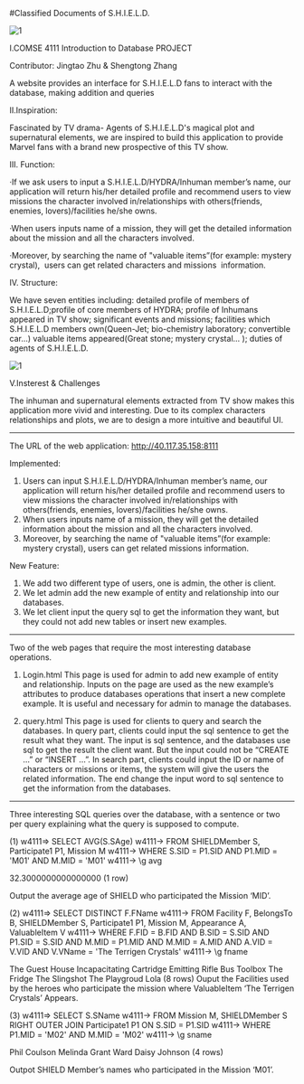 
#Classified Documents of S.H.I.E.L.D.

![1](https://cloud.githubusercontent.com/assets/15006855/21127256/926e5a46-c0bf-11e6-96c1-81d3282f89fc.png)

   I.COMSE 4111 Introduction to Database PROJECT

Contributor: Jingtao Zhu & Shengtong Zhang

A website provides an interface for S.H.I.E.L.D fans to interact with the database, making addition and queries

   II.Inspiration: 
                  
Fascinated by TV drama- Agents of S.H.I.E.L.D's magical plot and supernatural elements, we are inspired to build this application to provide Marvel fans with a brand new prospective of this TV show. 

   III. Function: 
                  
·If we ask users to input a S.H.I.E.L.D/HYDRA/Inhuman member’s name, our application will return his/her detailed profile and recommend users to view missions the character involved in/relationships with others(friends, enemies, lovers)/facilities he/she owns. 

·When users inputs name of a mission, they will get the detailed information about the mission and all the characters involved. 

·Moreover, by searching the name of "valuable items”(for example: mystery crystal),  users can get related characters and missions  information. 

   IV. Structure: 
   
We have seven entities including: detailed profile of members of S.H.I.E.L.D;profile of core members of HYDRA; profile of Inhumans appeared in TV show; significant events and missions; facilities which S.H.I.E.L.D members own(Queen-Jet; bio-chemistry laboratory; convertible car...) valuable items appeared(Great stone; mystery crystal… ); duties of agents of S.H.I.E.L.D. 

![1](https://cloud.githubusercontent.com/assets/15006855/21127166/df510828-c0be-11e6-80b8-57b3bf38edf6.png)

   V.Insterest & Challenges 
   
The inhuman and supernatural elements extracted from TV show makes this application more vivid and interesting. Due to its complex characters relationships and plots, we are to design a more intuitive and beautiful UI.


**********************************************************************************************************

The URL of the web application:
    http://40.117.35.158:8111


Implemented:
1. Users can input S.H.I.E.L.D/HYDRA/Inhuman member’s name, our application will return his/her detailed profile and recommend users to view missions the character involved in/relationships with others(friends, enemies, lovers)/facilities he/she owns.
2. When users inputs name of a mission, they will get the detailed information about the mission and all the characters involved.
3. Moreover, by searching the name of "valuable items”(for example: mystery crystal), users can get related missions information.


New Feature:
1. We add two different type of users, one is admin, the other is client.
2. We let admin add the new example of entity and relationship into our databases.
3. We let client input the query sql to get the information they want, but they could not add new tables or insert new examples.


**********************************************************************************************************

Two of the web pages that require the most interesting database operations.

1. Login.html
This page is used for admin to add new example of entity and relationship.
Inputs on the page are used as the new example’s attributes to produce databases operations that insert a new complete example. It is useful and necessary for admin to manage the databases.

2. query.html
This page is used for clients to query and search the databases. 
In query part, clients could input the sql sentence to get the result what they want. The input is sql sentence, and the databases use sql to get the result the client want. But the input could not be “CREATE …” or “INSERT …”. 
In search part, clients could input the ID or name of characters or missions or items, the system will give the users the related information. The end change the input word to sql sentence to get the information from the databases.


**********************************************************************************************************

Three interesting SQL queries over the database, with a sentence or two per query explaining what the query is supposed to compute.

(1)
w4111=> SELECT AVG(S.SAge)
w4111-> FROM SHIELDMember S, Participate1 P1, Mission M
w4111-> WHERE S.SID = P1.SID AND P1.MID = 'M01' AND M.MID = 'M01'
w4111-> \g
avg         

 32.3000000000000000
(1 row)

Output the average age of SHIELD who participated the Mission ‘MID’.

(2)
w4111=> SELECT DISTINCT F.FName
w4111-> FROM Facility F, BelongsTo B, SHIELDMember S, Participate1 P1, Mission M, Appearance A, ValuableItem V
w4111-> WHERE F.FID = B.FID AND B.SID = S.SID AND P1.SID = S.SID AND M.MID = P1.MID AND M.MID = A.MID AND A.VID = V.VID AND V.VName = 'The Terrigen Crystals'
w4111-> \g
fname                  

 The Guest House
 Incapacitating Cartridge Emitting Rifle
 Bus
 Toolbox
 The Fridge
 The Slingshot
 The Playgroud
 Lola
(8 rows)
Ouput the Facilities used by the heroes who participate the mission where ValuableItem ‘The Terrigen Crystals’ Appears.


(3)
w4111=> SELECT S.SName
w4111-> FROM Mission M, SHIELDMember S RIGHT OUTER JOIN Participate1 P1 ON S.SID = P1.SID
w4111-> WHERE P1.MID = 'M02' AND M.MID = 'M02'
w4111-> \g
sname     

 Phil Coulson
 Melinda
 Grant Ward
 Daisy Johnson
(4 rows)

Outpot SHIELD Member’s names who participated in the Mission ‘M01’.

